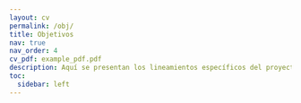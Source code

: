 ```yaml
---
layout: cv
permalink: /obj/
title: Objetivos
nav: true
nav_order: 4
cv_pdf: example_pdf.pdf
description: Aquí se presentan los lineamientos específicos del proyecto, objetivos y preguntas a investigar.
toc:
  sidebar: left
---
```

